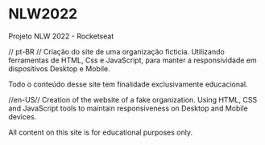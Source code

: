 # NLW2022
Projeto NLW 2022 - Rocketseat

// pt-BR //
Criação do site de uma organização ficticia. Utilizando ferramentas de HTML, Css e JavaScript, para manter a responsividade em dispositivos Desktop e Mobile. 

Todo o conteúdo desse site tem finalidade exclusivamente educacional. 

//en-US//
Creation of the website of a fake organization. Using HTML, CSS and JavaScript tools to maintain responsiveness on Desktop and Mobile devices.

All content on this site is for educational purposes only.

